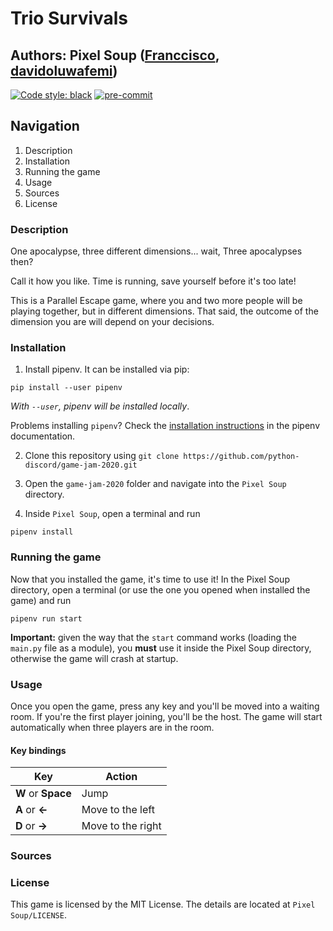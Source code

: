 # Trio Survivals

## Authors: Pixel Soup ([Franccisco](https://github.com/Franccisco), [davidoluwafemi](https://github.com/davidoluwafemi))

[![Code style: black](https://img.shields.io/badge/code%20style-black-000000.svg)](https://github.com/psf/black)
[![pre-commit](https://img.shields.io/badge/pre--commit-enabled-brightgreen?logo=pre-commit&logoColor=white)](https://github.com/pre-commit/pre-commit)

## Navigation
1. Description
2. Installation
3. Running the game
4. Usage
5. Sources
6. License

### Description
One apocalypse, three different dimensions... wait, Three apocalypses then?

Call it how you like. Time is running, save yourself before it's too late!

This is a Parallel Escape game, where you and two more people will be playing together, but in different dimensions. That said, the outcome of the dimension you are will depend on your decisions.

### Installation
1. Install pipenv. It can be installed via pip:

```
pip install --user pipenv
```

*With `--user`, pipenv will be installed locally*.

Problems installing `pipenv`? Check the [installation instructions](https://pipenv.pypa.io/en/latest/install/#installing-pipenv) in the pipenv documentation.

2. Clone this repository using `git clone https://github.com/python-discord/game-jam-2020.git`

3. Open the `game-jam-2020` folder and navigate into the `Pixel Soup` directory.

4. Inside `Pixel Soup`, open a terminal and run

```
pipenv install
```

### Running the game
Now that you installed the game, it's time to use it! In  the Pixel Soup directory, open a terminal (or use the one you opened when installed the game) and run

```
pipenv run start
```

**Important:** given the way that the `start` command works (loading the `main.py` file as a module), you **must** use it inside the Pixel Soup directory, otherwise the game will crash at startup.

### Usage
Once you open the game, press any key and you'll be moved into a waiting room. If you're the first player joining, you'll be the host. The game will start automatically when three players are in the room.


#### Key bindings

| Key                | Action            |
| ------------------ | ----------------- |
| **W** or **Space** | Jump              |
| **A** or **←**     | Move to the left  |
| **D** or **→**     | Move to the right |

### Sources

### License
This game is licensed by the MIT License. The details are located at `Pixel Soup/LICENSE`.
